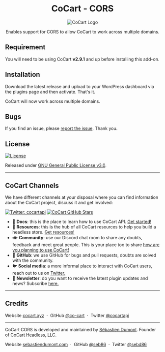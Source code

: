 <h1 align="center">CoCart - CORS</h1>

<p align="center"><img src="https://cocart.xyz/wp-content/uploads/2021/11/cocart-home-default.png.webp" alt="CoCart Logo" /></p>

<p align="center">Enables support for CORS to allow CoCart to work across multiple domains.</p>

## Requirement

You will need to be using CoCart **v2.9.1** and up before installing this add-on.

## Installation

Download the latest release and upload to your WordPress dashboard via the plugins page and then activate. That's it.

CoCart will now work across multiple domains.

## Bugs

If you find an issue, please [report the issue](https://github.com/co-cart/cocart-cors/issues/new). Thank you.

## License

[![License](https://img.shields.io/badge/license-GPL--3.0%2B-red.svg)](https://github.com/co-cart/cocart-cors/blob/master/LICENSE.md)

Released under [GNU General Public License v3.0](http://www.gnu.org/licenses/gpl-3.0.html).

---

## CoCart Channels

We have different channels at your disposal where you can find information about the CoCart project, discuss it and get involved:

[![Twitter: cocartapi](https://img.shields.io/twitter/follow/cocartapi?style=social)](https://twitter.com/cocartapi) [![CoCart GitHub Stars](https://img.shields.io/github/stars/co-cart/co-cart?style=social)](https://github.com/co-cart/co-cart)

<ul>
  <li>📖 <strong>Docs</strong>: this is the place to learn how to use CoCart API. <a href="https://docs.cocart.xyz/#getting-started">Get started!</a></li>
  <li>🧰 <strong>Resources</strong>: this is the hub of all CoCart resources to help you build a headless store. <a href="https://cocart.dev/?utm_medium=gh&utm_source=github&utm_campaign=readme&utm_content=cocart">Get resources!</a></li>
  <li>👪 <strong>Community</strong>: use our Discord chat room to share any doubts, feedback and meet great people. This is your place too to share <a href="https://cocart.xyz/community/?utm_medium=gh&utm_source=github&utm_campaign=readme&utm_content=cocart">how are you planning to use CoCart!</a></li>
  <li>🐞 <strong>GitHub</strong>: we use GitHub for bugs and pull requests, doubts are solved with the community.</li>
  <li>🐦 <strong>Social media</strong>: a more informal place to interact with CoCart users, reach out to us on <a href="https://twitter.com/cocartapi">Twitter.</a></li>
  <li>💌 <strong>Newsletter</strong>: do you want to receive the latest plugin updates and news? Subscribe <a href="https://twitter.com/cocartapi">here.</a></li>
</ul>

---

## Credits

Website [cocart.xyz](https://cocart.xyz) &nbsp;&middot;&nbsp;
GitHub [@co-cart](https://github.com/co-cart) &nbsp;&middot;&nbsp;
Twitter [@cocartapi](https://twitter.com/cocartapi)

---

CoCart CORS is developed and maintained by [Sébastien Dumont](https://github.com/seb86).
Founder of [CoCart Headless, LLC](https://github.com/cocart-headless).

Website [sebastiendumont.com](https://sebastiendumont.com) &nbsp;&middot;&nbsp;
GitHub [@seb86](https://github.com/seb86) &nbsp;&middot;&nbsp;
Twitter [@sebd86](https://twitter.com/sebd86)
